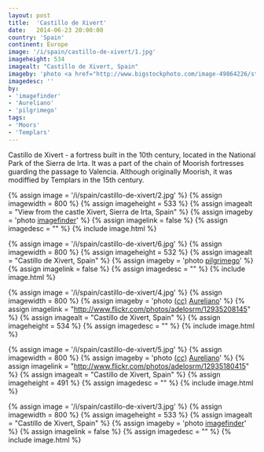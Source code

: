 ```yaml
---
layout: post
title:  'Castillo de Xivert'
date:   2014-06-23 20:00:00
country: 'Spain'
continent: Europe
image: '/i/spain/castillo-de-xivert/1.jpg'
imageheight: 534
imagealt: "Castillo de Xivert, Spain"
imageby: 'photo <a href="http://www.bigstockphoto.com/image-49864226/stock-photo-castillo-de-xivert">imagefinder</a>'
imagedesc: ''
by:
- 'imagefinder'
- 'Aureliano'
- 'pilgrimego'
tags:
- 'Moors'
- 'Templars'
---
```

Castillo de Xivert - a fortress built in the 10th century, located in the National Park of the Sierra de Irta. It was a part of the chain of Moorish fortresses guarding the passage to Valencia. Although originally Moorish, it was modiffied by Templars in the 15th century.

<!-- img -->
{% assign image = '/i/spain/castillo-de-xivert/2.jpg' %}
{% assign imagewidth = 800 %}
{% assign imageheight = 533 %}
{% assign imagealt = "View from the castle Xivert, Sierra de Irta, Spain" %}
{% assign imageby = 'photo <a href="http://www.bigstockphoto.com/image-49864208/stock-photo-castillo-de-xivert">imagefinder</a>' %}
{% assign imagelink = false %}
{% assign imagedesc = "" %}
{% include image.html %}

<!-- img -->
{% assign image = '/i/spain/castillo-de-xivert/6.jpg' %}
{% assign imagewidth = 800 %}
{% assign imageheight = 532 %}
{% assign imagealt = "Castillo de Xivert, Spain" %}
{% assign imageby = 'photo <a href="http://www.bigstockphoto.com/image-35123411/stock-photo-bottom-view-to-the-old-castle-and-mountains-alcala-de-xivert-in-spain">pilgrimego</a>' %}
{% assign imagelink = false %}
{% assign imagedesc = "" %}
{% include image.html %}

{% assign image = '/i/spain/castillo-de-xivert/4.jpg' %}
{% assign imagewidth = 800 %}
{% assign imageby = 'photo <a title="License: Attribution-ShareAlike 2.0 Generic" href="https://creativecommons.org/licenses/by-sa/2.0/">(<em>cc</em>)</a> <a href="http://www.flickr.com/photos/adelosrm/12935208145">Aureliano</a>' %}
{% assign imagelink = "http://www.flickr.com/photos/adelosrm/12935208145" %}
{% assign imagealt = "Castillo de Xivert, Spain" %}
{% assign imageheight = 534 %}
{% assign imagedesc = "" %}
{% include image.html %}

{% assign image = '/i/spain/castillo-de-xivert/5.jpg' %}
{% assign imagewidth = 800 %}
{% assign imageby = 'photo <a title="License: Attribution-ShareAlike 2.0 Generic" href="https://creativecommons.org/licenses/by-sa/2.0/">(<em>cc</em>)</a> <a href="http://www.flickr.com/photos/adelosrm/12935180415">Aureliano</a>' %}
{% assign imagelink = "http://www.flickr.com/photos/adelosrm/12935180415" %}
{% assign imagealt = "Castillo de Xivert, Spain" %}
{% assign imageheight = 491 %}
{% assign imagedesc = "" %}
{% include image.html %}

<!-- img -->
{% assign image = '/i/spain/castillo-de-xivert/3.jpg' %}
{% assign imagewidth = 800 %}
{% assign imageheight = 533 %}
{% assign imagealt = "Castillo de Xivert, Spain" %}
{% assign imageby = 'photo <a href="http://www.bigstockphoto.com/image-49864205/stock-photo-castillo-de-xivert">imagefinder</a>' %}
{% assign imagelink = false %}
{% assign imagedesc = "" %}
{% include image.html %}